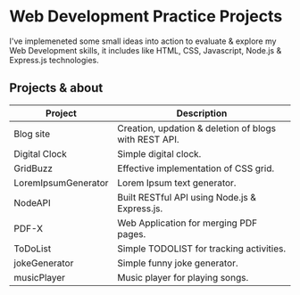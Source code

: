 
# Web Development Practice Projects

I've implemeneted some small ideas into action to evaluate & explore my Web Development skills, it includes like HTML, CSS, Javascript, Node.js & Express.js technologies.
## Projects & about

| Project             | Description                                                       |
| ----------------- | ------------------------------------------------------------------ |
| Blog site | Creation, updation & deletion of blogs with REST API. |
| Digital Clock | Simple digital clock. |
| GridBuzz | Effective implementation of CSS grid. |
| LoremIpsumGenerator | Lorem Ipsum text generator. |
| NodeAPI | Built RESTful API using Node.js & Express.js. |
| PDF-X | Web Application for merging PDF pages. |
| ToDoList | Simple TODOLIST for tracking activities. |
| jokeGenerator | Simple funny joke generator. |
| musicPlayer | Music player for playing songs. |



